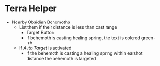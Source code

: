 # Terra Helper

- Nearby Obsidian Behemoths
    - List them if their distance is less than cast range
        - Target Button
        - If behemoth is casting healing spring, the text is colored green-ish
    - If *Auto Target* is activated
        - If the behemoth is casting a healing spring within earshot distance the behemoth is targeted
